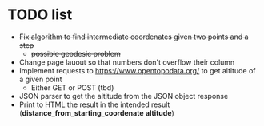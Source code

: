 # TODO list #

* ~~Fix algorithm to find intermediate coordenates given two points and a step~~
  * ~~possible geodesic problem~~
* Change page lauout so that numbers don't overflow their column
* Implement requests to https://www.opentopodata.org/ to get altitude of a given point
  * Either GET or POST (tbd)
* JSON parser to get the altitude from the JSON object response
* Print to HTML the result in the intended result (__distance_from_starting_coordenate__  __altitude__)
